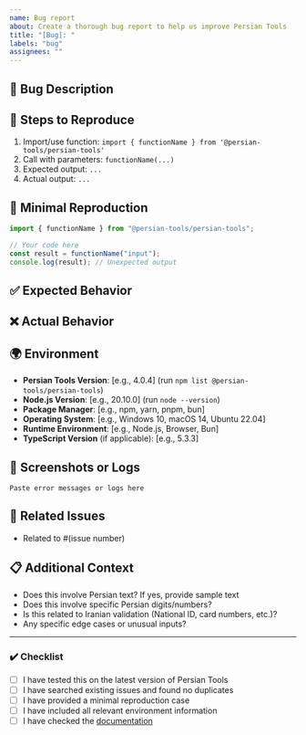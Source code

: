 ```yaml
---
name: Bug report
about: Create a thorough bug report to help us improve Persian Tools
title: "[Bug]: "
labels: "bug"
assignees: ""
---
```


## 🐛 Bug Description

<!-- Provide a clear and concise description of the bug -->

## 📝 Steps to Reproduce

<!-- Provide detailed steps to reproduce the behavior -->

1. Import/use function: `import { functionName } from '@persian-tools/persian-tools'`
2. Call with parameters: `functionName(...)`
3. Expected output: `...`
4. Actual output: `...`

## 🔬 Minimal Reproduction

<!-- Provide a minimal code example that reproduces the issue -->

```typescript
import { functionName } from "@persian-tools/persian-tools";

// Your code here
const result = functionName("input");
console.log(result); // Unexpected output
```

## ✅ Expected Behavior

<!-- Describe what you expected to happen -->

## ❌ Actual Behavior

<!-- Describe what actually happened -->

## 🌍 Environment

<!-- Please complete the following information -->

- **Persian Tools Version**: [e.g., 4.0.4] (run `npm list @persian-tools/persian-tools`)
- **Node.js Version**: [e.g., 20.10.0] (run `node --version`)
- **Package Manager**: [e.g., npm, yarn, pnpm, bun]
- **Operating System**: [e.g., Windows 10, macOS 14, Ubuntu 22.04]
- **Runtime Environment**: [e.g., Node.js, Browser, Bun]
- **TypeScript Version** (if applicable): [e.g., 5.3.3]

## 📸 Screenshots or Logs

<!-- If applicable, add screenshots or error logs to help explain your problem -->

```
Paste error messages or logs here
```

## 🔗 Related Issues

<!-- Link any related issues here -->

- Related to #(issue number)

## 📋 Additional Context

<!-- Add any other context about the problem here -->

- Does this involve Persian text? If yes, provide sample text
- Does this involve specific Persian digits/numbers?
- Is this related to Iranian validation (National ID, card numbers, etc.)?
- Any specific edge cases or unusual inputs?

---

### ✔️ Checklist

- [ ] I have tested this on the latest version of Persian Tools
- [ ] I have searched existing issues and found no duplicates
- [ ] I have provided a minimal reproduction case
- [ ] I have included all relevant environment information
- [ ] I have checked the [documentation](https://persian-tools.usestrict.dev)

<!-- Thank you for taking the time to report this bug! 🙏 -->